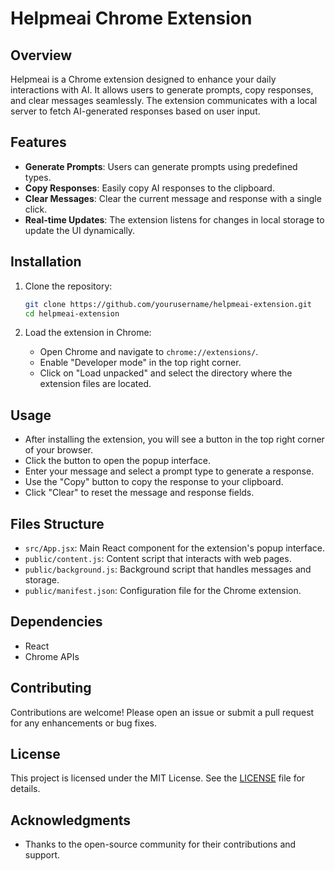 # Helpmeai Chrome Extension

## Overview

Helpmeai is a Chrome extension designed to enhance your daily interactions with AI. It allows users to generate prompts, copy responses, and clear messages seamlessly. The extension communicates with a local server to fetch AI-generated responses based on user input.

## Features

- **Generate Prompts**: Users can generate prompts using predefined types.
- **Copy Responses**: Easily copy AI responses to the clipboard.
- **Clear Messages**: Clear the current message and response with a single click.
- **Real-time Updates**: The extension listens for changes in local storage to update the UI dynamically.

## Installation

1. Clone the repository:
   ```bash
   git clone https://github.com/yourusername/helpmeai-extension.git
   cd helpmeai-extension
   ```

2. Load the extension in Chrome:
   - Open Chrome and navigate to `chrome://extensions/`.
   - Enable "Developer mode" in the top right corner.
   - Click on "Load unpacked" and select the directory where the extension files are located.

## Usage

- After installing the extension, you will see a button in the top right corner of your browser.
- Click the button to open the popup interface.
- Enter your message and select a prompt type to generate a response.
- Use the "Copy" button to copy the response to your clipboard.
- Click "Clear" to reset the message and response fields.

## Files Structure

- `src/App.jsx`: Main React component for the extension's popup interface.
- `public/content.js`: Content script that interacts with web pages.
- `public/background.js`: Background script that handles messages and storage.
- `public/manifest.json`: Configuration file for the Chrome extension.

## Dependencies

- React
- Chrome APIs

## Contributing

Contributions are welcome! Please open an issue or submit a pull request for any enhancements or bug fixes.

## License

This project is licensed under the MIT License. See the [LICENSE](LICENSE) file for details.

## Acknowledgments

- Thanks to the open-source community for their contributions and support.
